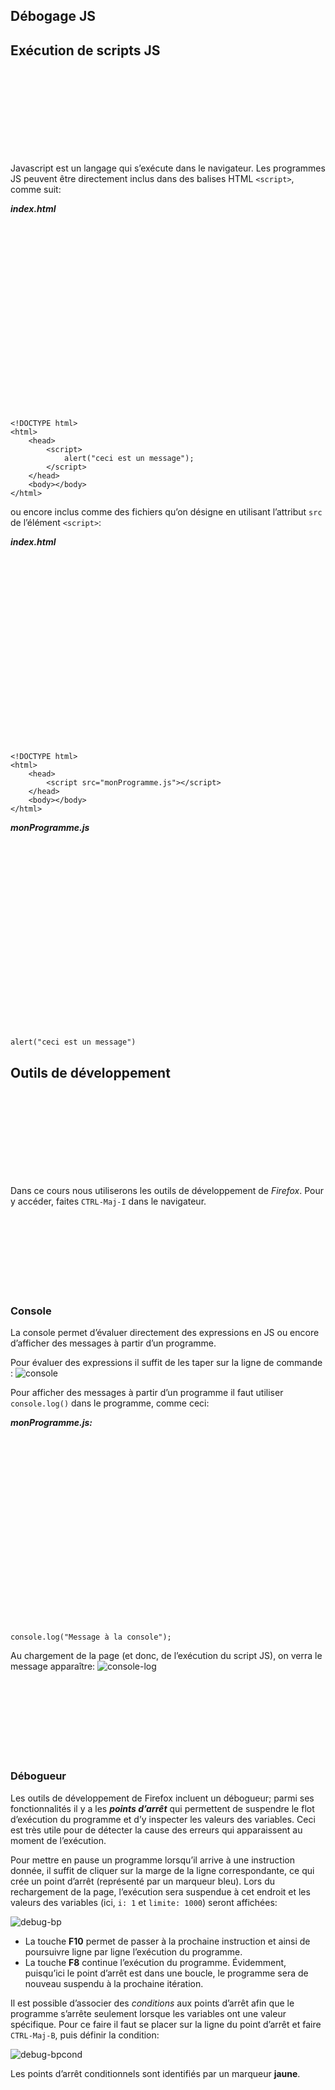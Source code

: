 <div class="gdoc-page">
<div class="gdoc-page__header flex flex-wrap
justify-end
hidden-mobile
hidden" itemprop="breadcrumb">
</div>
<article class="gdoc-markdown gdoc-markdown__align--left">
<h1>Débogage JS</h1>
<div class="gdoc-page__anchorwrap">
<h2 id="exécution-de-scripts-js">
Exécution de scripts JS
<a data-clipboard-text="http://otardi.gitlab.io/420-211/R%C3%A9vision/outils/#exécution-de-scripts-js" class="gdoc-page__anchor clip flex align-center" title="Anchor to: Exécution de scripts JS" aria-label="Anchor to: Exécution de scripts JS" href="#ex%c3%a9cution-de-scripts-js">
<svg class="gdoc-icon gdoc_link"><use xlink:href="#gdoc_link"></use></svg>
</a>
</h2>
</div>
<p>Javascript est un langage qui s’exécute dans le navigateur. Les programmes JS peuvent être directement inclus dans des balises HTML <code>&lt;script&gt;</code>, comme suit:</p>
<p><em><strong>index.html</strong></em></p>
<div class="highlight gdoc-post__codecontainer"><span class="flex align-center justify-center clip gdoc-post__codecopy" data-clipboard-text="<!DOCTYPE html>
<html>
<head>
<script>
alert(&quot;ceci est un message&quot;);
</script>
</head>
<body></body>
</html>" data-copy-feedback="Copied!" role="button" aria-label="Copy"><svg class="gdoc-icon copy"><use xlink:href="#gdoc_copy"></use></svg><svg class="gdoc-icon check hidden"><use xlink:href="#gdoc_check"></use></svg></span><pre tabindex="0" class="chroma"><code class="language-html" data-lang="html"><span class="line"><span class="cl"><span class="cp">&lt;!DOCTYPE html&gt;</span>
</span></span><span class="line"><span class="cl"><span class="p">&lt;</span><span class="nt">html</span><span class="p">&gt;</span>
</span></span><span class="line"><span class="cl">    <span class="p">&lt;</span><span class="nt">head</span><span class="p">&gt;</span>
</span></span><span class="line"><span class="cl">        <span class="p">&lt;</span><span class="nt">script</span><span class="p">&gt;</span>
</span></span><span class="line"><span class="cl">            <span class="nx">alert</span><span class="p">(</span><span class="s2">"ceci est un message"</span><span class="p">);</span>
</span></span><span class="line"><span class="cl">        <span class="p">&lt;/</span><span class="nt">script</span><span class="p">&gt;</span>
</span></span><span class="line"><span class="cl">    <span class="p">&lt;/</span><span class="nt">head</span><span class="p">&gt;</span>
</span></span><span class="line"><span class="cl">    <span class="p">&lt;</span><span class="nt">body</span><span class="p">&gt;&lt;/</span><span class="nt">body</span><span class="p">&gt;</span>
</span></span><span class="line"><span class="cl"><span class="p">&lt;/</span><span class="nt">html</span><span class="p">&gt;</span>
</span></span></code></pre></div><p>ou encore inclus comme des fichiers qu’on désigne en utilisant l’attribut <code>src</code> de l’élément <code>&lt;script&gt;</code>:</p>
<p><em><strong>index.html</strong></em></p>
<div class="highlight gdoc-post__codecontainer"><span class="flex align-center justify-center clip gdoc-post__codecopy" data-clipboard-text="<!DOCTYPE html>
<html>
<head>
<script src=&quot;monProgramme.js&quot;></script>
</head>
<body></body>
</html>" data-copy-feedback="Copied!" role="button" aria-label="Copy"><svg class="gdoc-icon copy"><use xlink:href="#gdoc_copy"></use></svg><svg class="gdoc-icon check hidden"><use xlink:href="#gdoc_check"></use></svg></span><pre tabindex="0" class="chroma"><code class="language-html" data-lang="html"><span class="line"><span class="cl"><span class="cp">&lt;!DOCTYPE html&gt;</span>
</span></span><span class="line"><span class="cl"><span class="p">&lt;</span><span class="nt">html</span><span class="p">&gt;</span>
</span></span><span class="line"><span class="cl">    <span class="p">&lt;</span><span class="nt">head</span><span class="p">&gt;</span>
</span></span><span class="line"><span class="cl">        <span class="p">&lt;</span><span class="nt">script</span> <span class="na">src</span><span class="o">=</span><span class="s">"monProgramme.js"</span><span class="p">&gt;&lt;/</span><span class="nt">script</span><span class="p">&gt;</span>
</span></span><span class="line"><span class="cl">    <span class="p">&lt;/</span><span class="nt">head</span><span class="p">&gt;</span>
</span></span><span class="line"><span class="cl">    <span class="p">&lt;</span><span class="nt">body</span><span class="p">&gt;&lt;/</span><span class="nt">body</span><span class="p">&gt;</span>
</span></span><span class="line"><span class="cl"><span class="p">&lt;/</span><span class="nt">html</span><span class="p">&gt;</span>
</span></span></code></pre></div><p><em><strong>monProgramme.js</strong></em></p>
<div class="highlight gdoc-post__codecontainer"><span class="flex align-center justify-center clip gdoc-post__codecopy" data-clipboard-text="alert(&quot;ceci est un message&quot;)" data-copy-feedback="Copied!" role="button" aria-label="Copy"><svg class="gdoc-icon copy"><use xlink:href="#gdoc_copy"></use></svg><svg class="gdoc-icon check hidden"><use xlink:href="#gdoc_check"></use></svg></span><pre tabindex="0" class="chroma"><code class="language-js" data-lang="js"><span class="line"><span class="cl"><span class="nx">alert</span><span class="p">(</span><span class="s2">"ceci est un message"</span><span class="p">)</span>
</span></span></code></pre></div><div class="gdoc-page__anchorwrap">
<h2 id="outils-de-développement">
Outils de développement
<a data-clipboard-text="http://otardi.gitlab.io/420-211/R%C3%A9vision/outils/#outils-de-développement" class="gdoc-page__anchor clip flex align-center" title="Anchor to: Outils de développement" aria-label="Anchor to: Outils de développement" href="#outils-de-d%c3%a9veloppement">
<svg class="gdoc-icon gdoc_link"><use xlink:href="#gdoc_link"></use></svg>
</a>
</h2>
</div>
<p>Dans ce cours nous utiliserons les outils de développement de <em>Firefox</em>. Pour y accéder, faites <code>CTRL-Maj-I</code> dans le navigateur.</p>
<div class="gdoc-page__anchorwrap">
<h3 id="console">
Console
<a data-clipboard-text="http://otardi.gitlab.io/420-211/R%C3%A9vision/outils/#console" class="gdoc-page__anchor clip flex align-center" title="Anchor to: Console" aria-label="Anchor to: Console" href="#console">
<svg class="gdoc-icon gdoc_link"><use xlink:href="#gdoc_link"></use></svg>
</a>
</h3>
</div>
<p>La console permet d’évaluer directement des expressions en JS ou encore d’afficher des messages à partir d’un programme.</p>
<p>Pour évaluer des expressions il suffit de les taper sur la ligne de commande :
<img src="../Images/console.png" alt="console"></p>
<p>Pour afficher des messages à partir d’un programme il faut utiliser <code>console.log()</code> dans le programme, comme ceci:</p>
<p><em><strong>monProgramme.js:</strong></em></p>
<div class="highlight gdoc-post__codecontainer"><span class="flex align-center justify-center clip gdoc-post__codecopy" data-clipboard-text="console.log(&quot;Message à la console&quot;);" data-copy-feedback="Copied!" role="button" aria-label="Copy"><svg class="gdoc-icon copy"><use xlink:href="#gdoc_copy"></use></svg><svg class="gdoc-icon check hidden"><use xlink:href="#gdoc_check"></use></svg></span><pre tabindex="0" class="chroma"><code class="language-js" data-lang="js"><span class="line"><span class="cl"><span class="nx">console</span><span class="p">.</span><span class="nx">log</span><span class="p">(</span><span class="s2">"Message à la console"</span><span class="p">);</span>
</span></span></code></pre></div><p>Au chargement de la page (et donc, de l’exécution du script JS), on verra le message apparaître:
<img src="../Images/console-log.png" alt="console-log"></p>
<div class="gdoc-page__anchorwrap">
<h3 id="débogueur">
Débogueur
<a data-clipboard-text="http://otardi.gitlab.io/420-211/R%C3%A9vision/outils/#débogueur" class="gdoc-page__anchor clip flex align-center" title="Anchor to: Débogueur" aria-label="Anchor to: Débogueur" href="#d%c3%a9bogueur">
<svg class="gdoc-icon gdoc_link"><use xlink:href="#gdoc_link"></use></svg>
</a>
</h3>
</div>
<p>Les outils de développement de Firefox incluent un débogueur; parmi ses fonctionnalités il y a les <em><strong>points d’arrêt</strong></em> qui permettent de suspendre le flot d’exécution du programme et d’y inspecter les valeurs des variables. Ceci est très utile pour de détecter la cause des erreurs qui apparaissent au moment de l’exécution.</p>
<p>Pour mettre en pause un programme lorsqu’il arrive à une instruction donnée, il suffit de cliquer sur la marge de la ligne correspondante, ce qui crée un point d’arrêt (représenté par un marqueur bleu). Lors du rechargement de la page, l’exécution sera suspendue à cet endroit et les valeurs des variables (ici, <code>i: 1</code> et <code>limite: 1000</code>) seront affichées:</p>
<p><img src="../Images/debug-bp.png" alt="debug-bp"></p>
<ul>
<li>La touche <strong>F10</strong> permet de passer à la prochaine instruction et ainsi de poursuivre ligne par ligne l’exécution du programme.</li>
<li>La touche <strong>F8</strong> continue l’exécution du programme. Évidemment, puisqu’ici le point d’arrêt est dans une boucle, le programme sera de nouveau suspendu à la prochaine itération.</li>
</ul>
<p>Il est possible d’associer des <em>conditions</em> aux points d’arrêt afin que le programme s’arrête seulement lorsque les variables ont une valeur spécifique. Pour ce faire il faut se placer sur la ligne du point d’arrêt et faire <code>CTRL-Maj-B</code>, puis définir la condition:</p>
<p><img src="../Images/debug-bpcond.png" alt="debug-bpcond"></p>
<p>Les points d’arrêt conditionnels sont identifiés par un marqueur <strong>jaune</strong>.</p>

</article>


